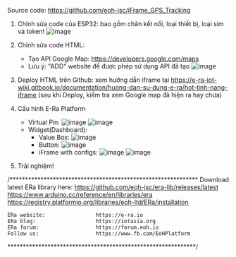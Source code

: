 Source code: https://github.com/eoh-jsc/iFrame_GPS_Tracking
1. Chỉnh sửa code của ESP32: bao gồm chân kết nối, loại thiết bị, loại sim và token!
![image](https://github.com/user-attachments/assets/12da63c0-199c-4aac-b95b-5bd81b058751)

2. Chỉnh sửa code HTML:
   - Tạo API Google Map: https://developers.google.com/maps
   - Lưu ý: "ADD" website để được phép sử dụng API đã tạo
   ![image](https://github.com/user-attachments/assets/aab498c7-10c6-4e96-bdd2-7bce50b7ff54)

3. Deploy HTML trên Github: xem hướng dẫn iframe tại https://e-ra-iot-wiki.gitbook.io/documentation/huong-dan-su-dung-e-ra/hot-tinh-nang-iframe
   (sau khi Deploy, kiểm tra xem Google map đã hiện ra hay chưa)

4. Cấu hình E-Ra Platform
   - Virtual Pin:
   ![image](https://github.com/user-attachments/assets/91eac15c-8303-40cf-8d3e-08fdd99cf8d0)
   ![image](https://github.com/user-attachments/assets/75470c07-a543-4f19-97e0-9a9d9d7868e6)
   - Widget(Dashboard):
     + Value Box:
   ![image](https://github.com/user-attachments/assets/603e53e4-42ac-4ad8-b9a2-13dfa97aaa54)
      + Button:
   ![image](https://github.com/user-attachments/assets/15861a59-574c-4308-9610-8d1675f8ec6e)
      + iFrame with configs:
   ![image](https://github.com/user-attachments/assets/1740faa2-35d8-4612-9dbe-444a9fa5f2f0)
   ![image](https://github.com/user-attachments/assets/d607155a-abf2-44bd-b80f-01c8754898c3)

5. Trải nghiệm!

/*************************************************************
  Download latest ERa library here:
    https://github.com/eoh-jsc/era-lib/releases/latest
    https://www.arduino.cc/reference/en/libraries/era
    https://registry.platformio.org/libraries/eoh-ltd/ERa/installation

    ERa website:                https://e-ra.io
    ERa blog:                   https://iotasia.org
    ERa forum:                  https://forum.eoh.io
    Follow us:                  https://www.fb.com/EoHPlatform
 *************************************************************/
